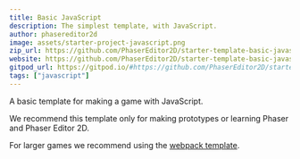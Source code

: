 ```yaml
---
title: Basic JavaScript
description: The simplest template, with JavaScript.
author: phasereditor2d
image: assets/starter-project-javascript.png
zip_url: https://github.com/PhaserEditor2D/starter-template-basic-javascript/archive/refs/heads/master.zip 
website: https://github.com/PhaserEditor2D/starter-template-basic-javascript
gitpod_url: https://gitpod.io/#https://github.com/PhaserEditor2D/starter-template-basic-javascript
tags: ["javascript"]
---
```


A basic template for making a game with JavaScript.

We recommend this template only for making prototypes or learning Phaser and Phaser Editor 2D.

For larger games we recommend using the [webpack template](/starters/webpack-ts/).
